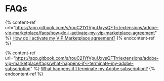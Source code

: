 # FAQs

{% content-ref url="https://app.gitbook.com/s/rouC21YfVpuUxysQFTrr/extensions/adobe-vip-marketplace/faqs/how-do-i-activate-my-vip-marketplace-agreement" %}
[How do I activate my VIP Marketplace agreement?](https://app.gitbook.com/s/rouC21YfVpuUxysQFTrr/extensions/adobe-vip-marketplace/faqs/how-do-i-activate-my-vip-marketplace-agreement)
{% endcontent-ref %}

{% content-ref url="https://app.gitbook.com/s/rouC21YfVpuUxysQFTrr/extensions/adobe-vip-marketplace/faqs/what-happens-if-i-terminate-my-adobe-subscription" %}
[What happens if I terminate my Adobe subscription?](https://app.gitbook.com/s/rouC21YfVpuUxysQFTrr/extensions/adobe-vip-marketplace/faqs/what-happens-if-i-terminate-my-adobe-subscription)
{% endcontent-ref %}
